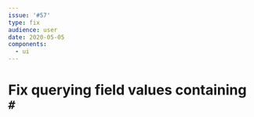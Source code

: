 ```yaml
---
issue: '#57'
type: fix
audience: user
date: 2020-05-05
components:
  - ui
---
```

# Fix querying field values containing `#`
